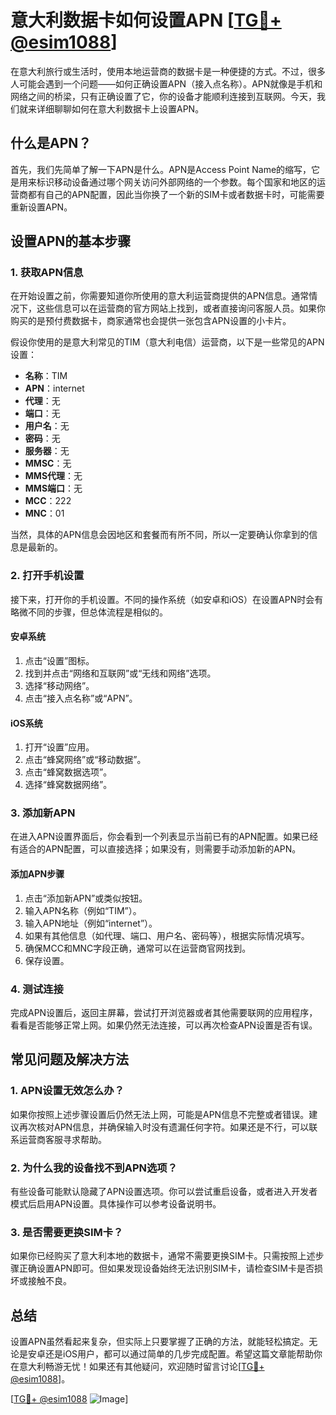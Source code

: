 # 意大利数据卡如何设置APN [[TG💪+ @esim1088](https://t.me/s/esim1088)]

在意大利旅行或生活时，使用本地运营商的数据卡是一种便捷的方式。不过，很多人可能会遇到一个问题——如何正确设置APN（接入点名称）。APN就像是手机和网络之间的桥梁，只有正确设置了它，你的设备才能顺利连接到互联网。今天，我们就来详细聊聊如何在意大利数据卡上设置APN。

## 什么是APN？

首先，我们先简单了解一下APN是什么。APN是Access Point Name的缩写，它是用来标识移动设备通过哪个网关访问外部网络的一个参数。每个国家和地区的运营商都有自己的APN配置，因此当你换了一个新的SIM卡或者数据卡时，可能需要重新设置APN。

## 设置APN的基本步骤

### 1. 获取APN信息

在开始设置之前，你需要知道你所使用的意大利运营商提供的APN信息。通常情况下，这些信息可以在运营商的官方网站上找到，或者直接询问客服人员。如果你购买的是预付费数据卡，商家通常也会提供一张包含APN设置的小卡片。

假设你使用的是意大利常见的TIM（意大利电信）运营商，以下是一些常见的APN设置：

- **名称**：TIM
- **APN**：internet
- **代理**：无
- **端口**：无
- **用户名**：无
- **密码**：无
- **服务器**：无
- **MMSC**：无
- **MMS代理**：无
- **MMS端口**：无
- **MCC**：222
- **MNC**：01

当然，具体的APN信息会因地区和套餐而有所不同，所以一定要确认你拿到的信息是最新的。

### 2. 打开手机设置

接下来，打开你的手机设置。不同的操作系统（如安卓和iOS）在设置APN时会有略微不同的步骤，但总体流程是相似的。

#### 安卓系统

1. 点击“设置”图标。
2. 找到并点击“网络和互联网”或“无线和网络”选项。
3. 选择“移动网络”。
4. 点击“接入点名称”或“APN”。

#### iOS系统

1. 打开“设置”应用。
2. 点击“蜂窝网络”或“移动数据”。
3. 点击“蜂窝数据选项”。
4. 选择“蜂窝数据网络”。

### 3. 添加新APN

在进入APN设置界面后，你会看到一个列表显示当前已有的APN配置。如果已经有适合的APN配置，可以直接选择；如果没有，则需要手动添加新的APN。

#### 添加APN步骤

1. 点击“添加新APN”或类似按钮。
2. 输入APN名称（例如“TIM”）。
3. 输入APN地址（例如“internet”）。
4. 如果有其他信息（如代理、端口、用户名、密码等），根据实际情况填写。
5. 确保MCC和MNC字段正确，通常可以在运营商官网找到。
6. 保存设置。

### 4. 测试连接

完成APN设置后，返回主屏幕，尝试打开浏览器或者其他需要联网的应用程序，看看是否能够正常上网。如果仍然无法连接，可以再次检查APN设置是否有误。

## 常见问题及解决方法

### 1. APN设置无效怎么办？

如果你按照上述步骤设置后仍然无法上网，可能是APN信息不完整或者错误。建议再次核对APN信息，并确保输入时没有遗漏任何字符。如果还是不行，可以联系运营商客服寻求帮助。

### 2. 为什么我的设备找不到APN选项？

有些设备可能默认隐藏了APN设置选项。你可以尝试重启设备，或者进入开发者模式后启用APN设置。具体操作可以参考设备说明书。

### 3. 是否需要更换SIM卡？

如果你已经购买了意大利本地的数据卡，通常不需要更换SIM卡。只需按照上述步骤正确设置APN即可。但如果发现设备始终无法识别SIM卡，请检查SIM卡是否损坏或接触不良。

## 总结

设置APN虽然看起来复杂，但实际上只要掌握了正确的方法，就能轻松搞定。无论是安卓还是iOS用户，都可以通过简单的几步完成配置。希望这篇文章能帮助你在意大利畅游无忧！如果还有其他疑问，欢迎随时留言讨论[[TG💪+ @esim1088](https://t.me/s/esim1088)]。

[[TG💪+ @esim1088](https://t.me/s/esim1088) ![Image](https://i.postimg.cc/4NQfJmqS/Snipaste-2025-05-13-00-14-12.png)]